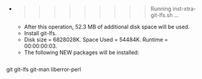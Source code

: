 * >>>>>>>>> Running inst-xtra-git-lfs.sh ...
  * After this operation, 52.3 MB of additional disk space will be used.
  * Install git-lfs.
  * Disk size = 6828028K. Space Used = 54484K. Runtime = 00:00:00:03.
  * The following NEW packages will be installed:
  ```bash
git git-lfs git-man liberror-perl
  ```
